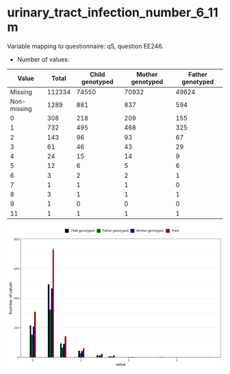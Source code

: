 # urinary_tract_infection_number_6_11m
Variable mapping to questionnaire: q5, question EE246.
- Number of values:

| Value | Total | Child genotyped | Mother genotyped | Father genotyped |
| ----- | ----- | --------------- | ---------------- | ---------------- |
| Missing | 112334 | 74550 | 70932 | 49624 |
| Non-missing | 1289 | 881 | 837 | 594 |
| 0 | 308 | 218 | 209 | 155 |
| 1 | 732 | 495 | 468 | 325 |
| 2 | 143 | 96 | 93 | 67 |
| 3 | 61 | 46 | 43 | 29 |
| 4 | 24 | 15 | 14 | 9 |
| 5 | 12 | 6 | 5 | 6 |
| 6 | 3 | 2 | 2 | 1 |
| 7 | 1 | 1 | 1 | 0 |
| 8 | 3 | 1 | 1 | 1 |
| 9 | 1 | 0 | 0 | 0 |
| 11 | 1 | 1 | 1 | 1 |



![](urinary_tract_infection_number_6_11m_n.png)



